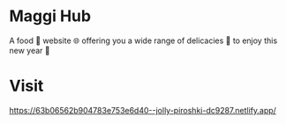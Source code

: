 # Maggi Hub

A food 🍱 website 🌐 offering you a wide range of delicacies 🍡 to enjoy this new year 🎉

# Visit

https://63b06562b904783e753e6d40--jolly-piroshki-dc9287.netlify.app/
